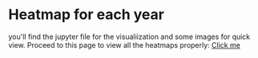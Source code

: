 # Heatmap for each year

you'll find the jupyter file for the visualiization and some images for quick view.
Proceed to this page to view all the heatmaps properly: 
[Click me](https://nbviewer.org/github/magnitude12/Fire-project/blob/dev/heatmapbyyear/heatmapgen.ipynb)
